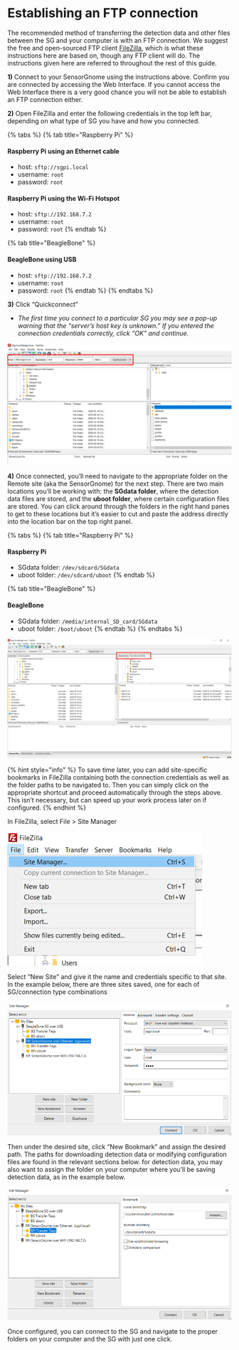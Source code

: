 # Establishing an FTP connection

The recommended method of transferring the detection data and other files between the SG and your computer is with an FTP connection. We suggest the free and open-sourced FTP client [FileZilla](filezilla-project.org/), which is what these instructions here are based on, though any FTP client will do. The instructions given here are referred to throughout the rest of this guide.

**1\)** Connect to your SensorGnome using the instructions above. Confirm you are connected by accessing the Web Interface. If you cannot access the Web Interface there is a very good chance you will not be able to establish an FTP connection either. 

**2\)** Open FileZilla and enter the following credentials in the top left bar, depending on what type of SG you have and how you connected.

{% tabs %}
{% tab title="Raspberry Pi" %}
#### **Raspberry Pi using an Ethernet cable**

* host: `sftp://sgpi.local`
* username: `root`
* password: `root`

#### **Raspberry Pi using the Wi-Fi Hotspot**

* host: `sftp://192.168.7.2`
* username: `root`
* password: `root`
{% endtab %}

{% tab title="BeagleBone" %}
#### **BeagleBone using USB**

* host: `sftp://192.168.7.2`
* username: `root`
* password: `root`
{% endtab %}
{% endtabs %}

**3\)** Click “Quickconnect”

* _The first time you connect to a particular SG you may see a pop-up warning that the “server’s host key is unknown.” If you entered the connection credentials correctly, click “OK” and continue._

![Enter the host address in the top left address bar ](.gitbook/assets/fztransfer.png)

**4\)** Once connected, you’ll need to navigate to the appropriate folder on the Remote site \(aka the SensorGnome\) for the next step. There are two main locations you’ll be working with: the **SGdata folder**, where the detection data files are stored, and the **uboot folder**, where certain configuration files are stored. You can click around through the folders in the right hand panes to get to these locations but it’s easier to cut and paste the address directly into the location bar on the top right panel.

{% tabs %}
{% tab title="Raspberry Pi" %}
#### **Raspberry Pi**

* SGdata folder: `/dev/sdcard/SGdata`
* uboot folder: `/dev/sdcard/uboot`
{% endtab %}

{% tab title="BeagleBone" %}
#### **BeagleBone**

* SGdata folder: `/media/internal_SD_card/SGdata`
* uboot folder: `/boot/uboot`
{% endtab %}
{% endtabs %}

![The right side panels are used for navigating the files on the SensorGnome](.gitbook/assets/remotepath.png)

{% hint style="info" %}
To save time later, you can add site-specific bookmarks in FileZilla containing both the connection credentials as well as the folder paths to be navigated to. Then you can simply click on the appropriate shortcut and proceed automatically through the steps above. This isn’t necessary, but can speed up your work process later on if configured. 
{% endhint %}

In FileZilla, select File &gt; Site Manager

![](.gitbook/assets/fzsm1.png)

Select “New Site” and give it the name and credentials specific to that site. In the example below, there are three sites saved, one for each of SG/connection type combinations

![](.gitbook/assets/fzsm2.png)

Then under the desired site, click “New Bookmark” and assign the desired path. The paths for downloading detection data or modifying configuration files are found in the relevant sections below. for detection data, you may also want to assign the folder on your computer where you’ll be saving detection data, as in the example below.

![](.gitbook/assets/fzsm3.png)

Once configured, you can connect to the SG and navigate to the proper folders on your computer and the SG with just one click. 

